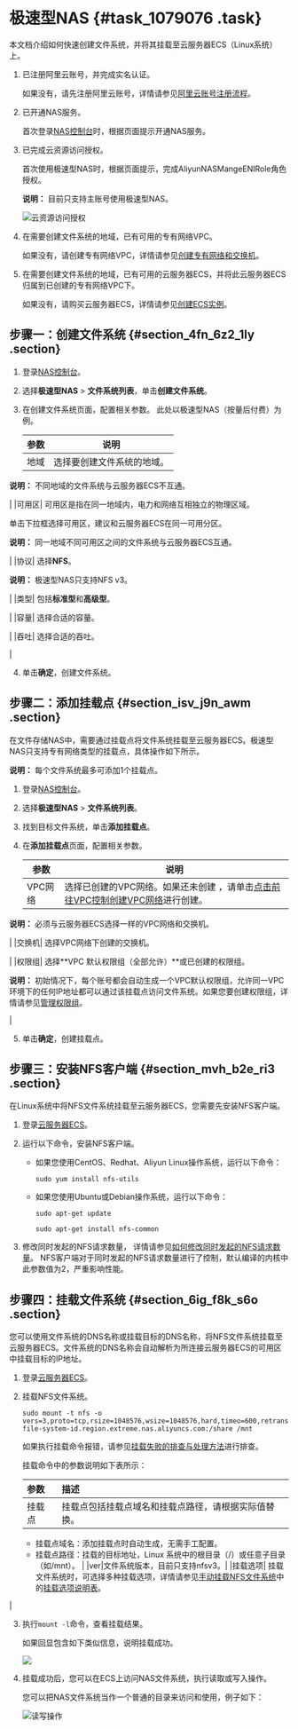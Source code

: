 # 极速型NAS {#task_1079076 .task}

本文档介绍如何快速创建文件系统，并将其挂载至云服务器ECS（Linux系统）上。

1.  已注册阿里云账号，并完成实名认证。

    如果没有，请先注册阿里云账号，详情请参见[阿里云账号注册流程](../../../../cn.zh-CN/.md#)。

2.  已开通NAS服务。

    首次登录[NAS控制台](https://nas.console.aliyun.com/)时，根据页面提示开通NAS服务。

3.  已完成云资源访问授权。

    首次使用极速型NAS时，根据页面提示，完成AliyunNASMangeENIRole角色授权。

    **说明：** 目前只支持主账号使用极速型NAS。

    ![云资源访问授权](http://static-aliyun-doc.oss-cn-hangzhou.aliyuncs.com/assets/img/868664/156576854051079_zh-CN.png)

4.  在需要创建文件系统的地域，已有可用的专有网络VPC。

    如果没有，请创建专有网络VPC，详情请参见[创建专有网络和交换机](创建专有网络和交换机../../SP_22/DNVPC11885991/ZH-CN_TP_2434.dita#concept_isl_ghv_rdb/section_ufw_rhv_rdb)。

5.  在需要创建文件系统的地域，已有可用的云服务器ECS，并将此云服务器ECS归属到已创建的专有网络VPC下。

    如果没有，请购买云服务器ECS，详情请参见[创建ECS实例](../../../../cn.zh-CN/个人版快速入门/创建ECS实例.md#)。


## 步骤一：创建文件系统 {#section_4fn_6z2_1ly .section}

1.  登录[NAS控制台](https://nas.console.aliyun.com/)。
2.  选择**极速型NAS** \> **文件系统列表**，单击**创建文件系统**。
3.  在创建文件系统页面，配置相关参数。 此处以极速型NAS（按量后付费）为例。 

    |参数|说明|
    |--|--|
    |地域| 选择要创建文件系统的地域。

**说明：** 不同地域的文件系统与云服务器ECS不互通。

 |
    |可用区| 可用区是指在同一地域内，电力和网络互相独立的物理区域。

 单击下拉框选择可用区，建议和云服务器ECS在同一可用分区。

**说明：** 同一地域不同可用区之间的文件系统与云服务器ECS互通。

 |
    |协议| 选择**NFS**。

**说明：** 极速型NAS只支持NFS v3。

 |
    |类型| 包括**标准型**和**高级型**。

 |
    |容量| 选择合适的容量。

 |
    |吞吐| 选择合适的吞吐。

 |

4.  单击**确定**，创建文件系统。

## 步骤二：添加挂载点 {#section_isv_j9n_awm .section}

在文件存储NAS中，需要通过挂载点将文件系统挂载至云服务器ECS。极速型NAS只支持专有网络类型的挂载点，具体操作如下所示。

**说明：** 每个文件系统最多可添加1个挂载点。

1.  登录[NAS控制台](https://nas.console.aliyun.com/)。
2.  选择**极速型NAS** \> **文件系统列表**。
3.  找到目标文件系统，单击**添加挂载点**。
4.  在**添加挂载点**页面，配置相关参数。 

    |参数|说明|
    |--|--|
    |VPC网络| 选择已创建的VPC网络。如果还未创建 ，请单击[点击前往VPC控制创建VPC网络](https://vpc.console.aliyun.com/)进行创建。

**说明：** 必须与云服务器ECS选择一样的VPC网络和交换机。

 |
    |交换机| 选择VPC网络下创建的交换机。

 |
    |权限组| 选择**VPC 默认权限组（全部允许）**或已创建的权限组。

**说明：** 初始情况下，每个账号都会自动生成一个VPC默认权限组，允许同一VPC环境下的任何IP地址都可以通过该挂载点访问文件系统。如果您要创建权限组，详情请参见[管理权限组](../../../../cn.zh-CN/控制台用户指南/管理权限/管理权限组.md#)。

 |

5.  单击**确定**，创建挂载点。

## 步骤三：安装NFS客户端 {#section_mvh_b2e_ri3 .section}

在Linux系统中将NFS文件系统挂载至云服务器ECS，您需要先安装NFS客户端。

1.  登录[云服务器ECS](https://ecs.console.aliyun.com/)。
2.  运行以下命令，安装NFS客户端。 
    -   如果您使用CentOS、Redhat、Aliyun Linux操作系统，运行以下命令：

        ``` {#d6e480}
        sudo yum install nfs-utils
        ```

    -   如果您使用Ubuntu或Debian操作系统，运行以下命令：

        ``` {#d6e486}
        sudo apt-get update
        ```

        ``` {#d6e489}
        sudo apt-get install nfs-common
        ```

3.  修改同时发起的NFS请求数量， 详情请参见[如何修改同时发起的NFS请求数量](../../../../cn.zh-CN/常见问题/一般性问题/如何修改同时发起的NFS请求数量.md#)。 NFS客户端对于同时发起的NFS请求数量进行了控制，默认编译的内核中此参数值为2，严重影响性能。

## 步骤四：挂载文件系统 {#section_6ig_f8k_s6o .section}

您可以使用文件系统的DNS名称或挂载目标的DNS名称，将NFS文件系统挂载至云服务器ECS。文件系统的DNS名称会自动解析为所连接云服务器ECS的可用区中挂载目标的IP地址。

1.  登录[云服务器ECS](https://ecs.console.aliyun.com/)。
2.  挂载NFS文件系统。 

    ``` {#codeblock_ft8_kd0_x8u}
    sudo mount -t nfs -o vers=3,proto=tcp,rsize=1048576,wsize=1048576,hard,timeo=600,retrans=2,noresvport file-system-id.region.extreme.nas.aliyuncs.com:/share /mnt
    ```

    如果执行挂载命令报错，请参见[挂载失败的排查与处理方法](../../../../cn.zh-CN/常见问题/挂载失败的排查与处理方法.md#)进行排查。

    挂载命令中的参数说明如下表所示：

    |参数|描述|
    |:-|:-|
    |挂载点| 挂载点包括挂载点域名和挂载点路径，请根据实际值替换。

    -   挂载点域名：添加挂载点时自动生成，无需手工配置。
    -   挂载点路径：挂载的目标地址，Linux 系统中的根目录（/）或任意子目录（如/mnt）。
 |
    |ver|文件系统版本，目前只支持nfsv3。|
    |挂载选项| 挂载文件系统时，可选择多种挂载选项，详情请参见[手动挂载NFS文件系统](../../../../cn.zh-CN/控制台用户指南/挂载文件系统/手动挂载NFS文件系统.md#)中的[挂载选项说明表](cn.zh-CN/控制台用户指南/挂载文件系统/手动挂载NFS文件系统.md#table_2uc_odz_vk9)。

 |

3.  执行`mount -l`命令，查看挂载结果。 

    如果回显包含如下类似信息，说明挂载成功。

    ![](http://static-aliyun-doc.oss-cn-hangzhou.aliyuncs.com/assets/img/868664/156576854051085_zh-CN.png)

4.  挂载成功后，您可以在ECS上访问NAS文件系统，执行读取或写入操作。 

    您可以把NAS文件系统当作一个普通的目录来访问和使用，例子如下：

    ![读写操作](http://static-aliyun-doc.oss-cn-hangzhou.aliyuncs.com/assets/img/18690/156576854054347_zh-CN.png)


